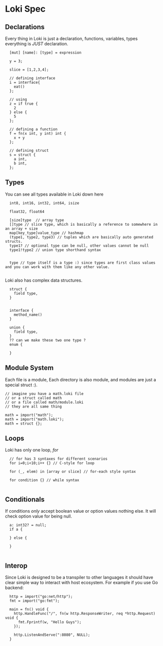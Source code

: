 # Loki Spec
## Declarations
Every thing in Loki is just a declaration, functions, variables, types everything is *JUST* declaration.
```
  [mut] [name]: [type] = expression 
```
```
  y = 3;

  slice = [1,2,3,4];

  // defining interface
  i = interface{
    eat()
  }; 
  
  // using 
  z = if true {
    2
  } else {
    5
  };

  // defining a function
  f = fn(x int, y int) int {
    x + y
  };

  // defining struct  
  s = struct {
    a int,
    b int,
  };
```

## Types
You can see all types available in Loki down here
```
  int8, int16, int32, int64, isize

  float32, float64
  
  [size]type  // array type
  []type // slice type, which is basically a reference to somewhere in an array + size
  map[key_type]value_type // hashmap  
  (type1, type2, type3) // tuples which are basically auto generated structs.
  type1? // optional type can be null, other values cannot be null
  type1!type2 // union type shorthand syntax

  
  type // type itself is a type :) since types are first class values and you can work with them like any other value.
  
```
Loki also has complex data structures.
```
  struct {
    field type,
  }
  
  
  interface {
    method_name()
  }
  
  union {
    field type,
  }
  ?? can we make these two one type ?
  enum {
    
  }
```

## Module System
Each file is a module, Each directory is also module, and modules are just a special struct :).
```
// imagine you have a math.loki file
// or a struct called math
// or a file called math/module.loki 
// they are all same thing

math = import("math");
math = import("math.loki");
math = struct {};
```

## Loops
Loki has only one loop, *for*
```
  // for has 3 syntaxes for different scenarios
  for i=0;i<10;i++ {} // C-style for loop
  
  for (_, elem) in [array or slice] // for-each style syntax
  
  for condition {} // while syntax
  
```


## Conditionals
If conditions *only* accept boolean value or option values nothing else. It will check option value for being null.
```
  a: int32? = null;
  if a {
    
  } else {
    
  }
  
```


## Interop
Since Loki is designed to be a transpiler to other languages it should have clear simple way to interact with host ecosystem. For example 
if you use Go backend:
```
  http = import("go:net/http");
  fmt = import("go:fmt");
  
  main = fn() void {
    http.HandleFunc("/", fn(w http.ResponseWriter, req *http.Request) void {
      fmt.Fprintf(w, "Hello Guys"); 
    });
    
    http.ListenAndServe(":8080", NULL);
  }
```